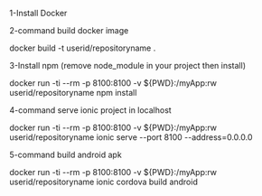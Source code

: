1-Install Docker 

2-command build docker image 

docker build -t  userid/repositoryname .


3-Install npm (remove node_module in your project then install)

 docker run -ti --rm   -p 8100:8100  -v ${PWD}:/myApp:rw userid/repositoryname npm install


4-command serve ionic project in localhost 

docker run -ti --rm   -p 8100:8100  -v ${PWD}:/myApp:rw userid/repositoryname ionic serve --port 8100 --address=0.0.0.0


5-command build android apk

 docker run -ti --rm   -p 8100:8100  -v ${PWD}:/myApp:rw userid/repositoryname ionic cordova build android



